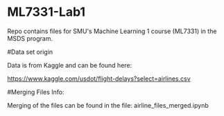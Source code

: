 # ML7331-Lab1

Repo contains files for SMU's Machine Learning 1 course (ML7331) in the MSDS program.

#Data set origin

Data is from Kaggle and can be found here:

  https://www.kaggle.com/usdot/flight-delays?select=airlines.csv

#Merging Files Info:

Merging of the files can be found in the file: airline_files_merged.ipynb
